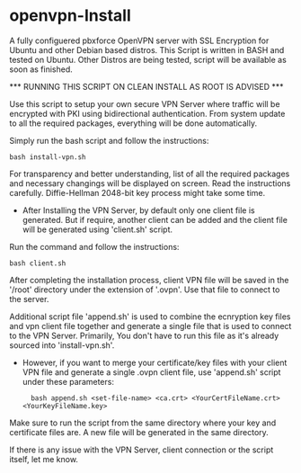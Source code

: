 # openvpn-Install
A fully configuered pbxforce OpenVPN server with SSL Encryption for Ubuntu and other Debian based distros.
This Script is written in BASH and tested on Ubuntu. Other Distros are being tested, script will be available as soon as finished.

*** RUNNING THIS SCRIPT ON CLEAN INSTALL AS ROOT IS ADVISED ***

Use this script to setup your own secure VPN Server where traffic will be encrypted with PKI using bidirectional authentication. From system update to all the required packages, everything will be done automatically.

Simply run the bash script and follow the instructions:

    bash install-vpn.sh

For transparency and better understanding, list of all the required packages and necessary changings will be displayed on screen. Read the instructions carefully. Diffie-Hellman 2048-bit key process might take some time. 

* After Installing the VPN Server, by default only one client file is generated. But if require, another client can be added and the client file will be generated using 'client.sh' script. 

Run the command and follow the instructions:

    bash client.sh

After completing the installation process, client VPN file will be saved in the '/root' directory under the extension of '.ovpn'. Use that file to connect to the server.

Additional script file 'append.sh' is used to combine the ecnryption key files and vpn client file together and generate a single file that is used to connect to the VPN Server. Primarily, You don't have to run this file as it's already sourced into 'install-vpn.sh'.

* However, if you want to merge your certificate/key files with your client VPN file and generate a single .ovpn client file, use 'append.sh' script under these parameters:
    
        bash append.sh <set-file-name> <ca.crt> <YourCertFileName.crt> <YourKeyFileName.key>

Make sure to run the script from the same directory where your key and certificate files are. A new file will be generated in the same directory.
    
If there is any issue with the VPN Server, client connection or the script itself, let me know.

